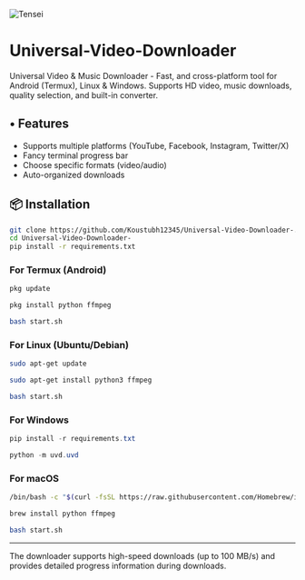 ![Tensei](img/Tensei.jpg)
# Universal-Video-Downloader
Universal Video &amp; Music Downloader - Fast, and cross-platform tool for Android (Termux), Linux &amp; Windows. Supports HD video, music downloads, quality selection, and built-in converter.

## • Features
- Supports multiple platforms (YouTube, Facebook, Instagram, Twitter/X)
- Fancy terminal progress bar
- Choose specific formats (video/audio)
- Auto-organized downloads

## 📦 Installation
```bash
git clone https://github.com/Koustubh12345/Universal-Video-Downloader-.git
cd Universal-Video-Downloader-
pip install -r requirements.txt
```

### For Termux (Android)
```bash
pkg update

pkg install python ffmpeg

bash start.sh
```

### For Linux (Ubuntu/Debian)
```bash
sudo apt-get update

sudo apt-get install python3 ffmpeg

bash start.sh
```

### For Windows
```powershell
pip install -r requirements.txt

python -m uvd.uvd
```

### For macOS
```bash
/bin/bash -c "$(curl -fsSL https://raw.githubusercontent.com/Homebrew/install/master/install.sh)"

brew install python ffmpeg

bash start.sh
```

---

The downloader supports high-speed downloads (up to 100 MB/s) and provides detailed progress information during downloads.
